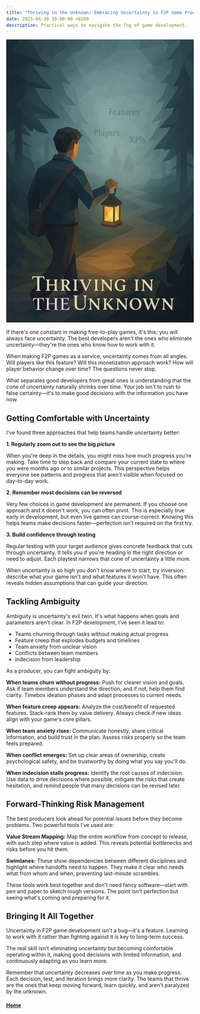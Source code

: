 ```yaml
---
title: "Thriving in the Unknown: Embracing Uncertainty in F2P Game Production"
date: 2025-04-30 10:00:00 +0200
description: Practical ways to navigate the fog of game development.
---
```


![The Four Ps](./assets/thriving-in-the-unknown.png)

If there's one constant in making free-to-play games, it's this: you will always face uncertainty. The best developers aren't the ones who eliminate uncertainty—they're the ones who know how to work with it.

When making F2P games as a service, uncertainty comes from all angles. Will players like this feature? Will this monetization approach work? How will player behavior change over time? The questions never stop.

What separates good developers from great ones is understanding that the cone of uncertainty naturally shrinks over time. Your job isn't to rush to false certainty—it's to make good decisions with the information you have now.

## Getting Comfortable with Uncertainty

I've found three approaches that help teams handle uncertainty better:

**1. Regularly zoom out to see the big picture**

When you're deep in the details, you might miss how much progress you're making. Take time to step back and compare your current state to where you were months ago or to similar projects. This perspective helps everyone see patterns and progress that aren't visible when focused on day-to-day work.

**2. Remember most decisions can be reversed**

Very few choices in game development are permanent. If you choose one approach and it doesn't work, you can often pivot. This is especially true early in development, but even live games can course-correct. Knowing this helps teams make decisions faster—perfection isn't required on the first try.

**3. Build confidence through testing**

Regular testing with your target audience gives concrete feedback that cuts through uncertainty. It tells you if you're heading in the right direction or need to adjust. Each playtest narrows that cone of uncertainty a little more.

When uncertainty is so high you don't know where to start, try inversion: describe what your game isn't and what features it won't have. This often reveals hidden assumptions that can guide your direction.

## Tackling Ambiguity

Ambiguity is uncertainty's evil twin. It's what happens when goals and parameters aren't clear. In F2P development, I've seen it lead to:

- Teams churning through tasks without making actual progress
- Feature creep that explodes budgets and timelines
- Team anxiety from unclear vision
- Conflicts between team members
- Indecision from leadership

As a producer, you can fight ambiguity by:

**When teams churn without progress:** Push for clearer vision and goals. Ask if team members understand the direction, and if not, help them find clarity. Timebox ideation phases and adapt processes to current needs.

**When feature creep appears:** Analyze the cost/benefit of requested features. Stack-rank them by value delivery. Always check if new ideas align with your game's core pillars.

**When team anxiety rises:** Communicate honestly, share critical information, and build trust in the plan. Assess risks properly so the team feels prepared.

**When conflict emerges:** Set up clear areas of ownership, create psychological safety, and be trustworthy by doing what you say you'll do.

**When indecision stalls progress:** Identify the root causes of indecision. Use data to drive decisions where possible, mitigate the risks that create hesitation, and remind people that many decisions can be revised later.

## Forward-Thinking Risk Management

The best producers look ahead for potential issues before they become problems. Two powerful tools I've used are:

**Value Stream Mapping:** Map the entire workflow from concept to release, with each step where value is added. This reveals potential bottlenecks and risks before you hit them.

**Swimlanes:** These show dependencies between different disciplines and highlight where handoffs need to happen. They make it clear who needs what from whom and when, preventing last-minute scrambles.

These tools work best together and don't need fancy software—start with pen and paper to sketch rough versions. The point isn't perfection but seeing what's coming and preparing for it.

## Bringing It All Together

Uncertainty in F2P game development isn't a bug—it's a feature. Learning to work with it rather than fighting against it is key to long-term success.

The real skill isn't eliminating uncertainty but becoming comfortable operating within it, making good decisions with limited information, and continuously adapting as you learn more.

Remember that uncertainty decreases over time as you make progress. Each decision, test, and iteration brings more clarity. The teams that thrive are the ones that keep moving forward, learn quickly, and aren't paralyzed by the unknown.

#### [Home](./README.md) 
